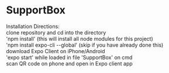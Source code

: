 






# SupportBox

Installation Directions:  
clone repository and cd into the directory  
'npm install' (this will install all node modules for this project)  
'npm install expo-cli --global' (skip if you have already done this)  
download Expo Client on iPhone/Android  
'expo start' while loaded in file 'SupportBox' on cmd   
scan QR code on phone and open in Expo client app  
